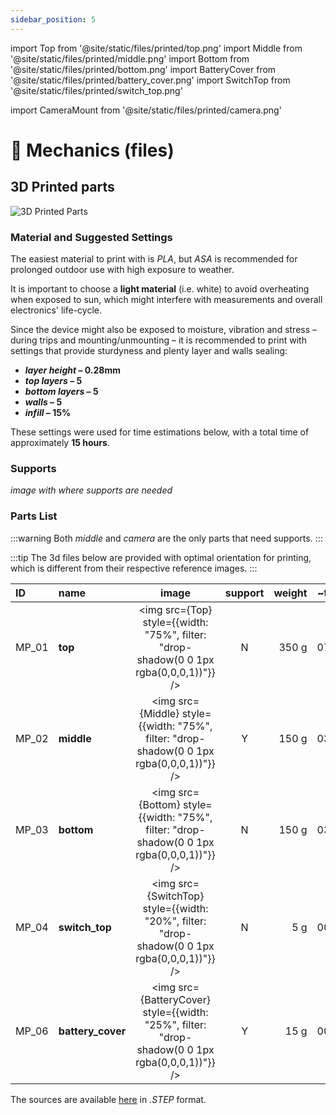```yaml
---
sidebar_position: 5
---
```


import Top from '@site/static/files/printed/top.png'
import Middle from '@site/static/files/printed/middle.png'
import Bottom from '@site/static/files/printed/bottom.png'
import BatteryCover from '@site/static/files/printed/battery_cover.png'
import SwitchTop from '@site/static/files/printed/switch_top.png'
<!-- import SwitchBottom from '@site/static/files/printed/switch_bottom.png' --> 
import CameraMount from '@site/static/files/printed/camera.png'

# 🔩 Mechanics (files)

## 3D Printed parts

![3D Printed Parts](@site/static/files/printed/printedparts.jpg)

###

### Material and Suggested Settings

The easiest material to print with is _PLA_, but _ASA_ is recommended for prolonged outdoor use with high exposure to weather.

It is important to choose a **light material** (i.e. white) to avoid overheating when exposed to sun, which might interfere with measurements and overall electronics' life-cycle.

Since the device might also be exposed to moisture, vibration and stress – during trips and mounting/unmounting – it is recommended to print with settings that provide sturdyness and plenty layer and walls sealing:

- **_layer height_ – 0.28mm**
- **_top layers_ – 5**
- **_bottom layers_ – 5**
- **_walls_ – 5**
- **_infill_ – 15%**

These settings were used for time estimations below, with a total time of approximately **15 hours**.

### Supports

_image with where supports are needed_

### Parts List

:::warning
Both _middle_ and _camera_ are the only parts that need supports.
:::

:::tip
The 3d files below are provided with optimal orientation for printing, which is different from their respective reference images.
:::

| ID       | name              |                                              image                                              | support | weight | ~time |            download            |
| :------- | :---------------- | :---------------------------------------------------------------------------------------------: | :-----: | -----: | :---: | :----------------------------: |
| MP_01    | **top**           |  <img src={Top} style={{width: "75%", filter: "drop-shadow(0 0 1px rgba(0,0,0,1))"}} />      |    N    |  350 g | 07:30 | [link](https://github.com/MIT-Senseable-City-Lab/flatburn-lte/tree/main/hardware/enclosure/stl) |
| MP_02    | **middle**        |  <img src={Middle} style={{width: "75%", filter: "drop-shadow(0 0 1px rgba(0,0,0,1))"}} />    |    Y    |  150 g | 03:30 | [link](https://github.com/MIT-Senseable-City-Lab/flatburn-lte/tree/main/hardware/enclosure/stl) |
| MP_03    | **bottom**        |  <img src={Bottom} style={{width: "75%", filter: "drop-shadow(0 0 1px rgba(0,0,0,1))"}} />    |    N    |  150 g | 03:30 | [link](https://github.com/MIT-Senseable-City-Lab/flatburn-lte/tree/main/hardware/enclosure/stl) |
| MP_04    | **switch_top**    |  <img src={SwitchTop} style={{width: "20%", filter: "drop-shadow(0 0 1px rgba(0,0,0,1))"}} />   |    N    |    5 g | 00:10 | [link](https://github.com/MIT-Senseable-City-Lab/flatburn-lte/tree/main/hardware/enclosure/stl) |
| MP_06    | **battery_cover** | <img src={BatteryCover} style={{width: "25%", filter: "drop-shadow(0 0 1px rgba(0,0,0,1))"}} />  |    Y    |   15 g | 00:30 | [link](https://github.com/MIT-Senseable-City-Lab/flatburn-lte/tree/main/hardware/enclosure/stl) |

<!--  | MP_04    | **battery_cover** |  <img src={BatteryCover} style={{width: "75%", filter: "drop-shadow(0 0 1px rgba(0,0,0,1))"}} /> |    N    |   15 g | 00:30 | [link](https://github.com/MIT-Senseable-City-Lab/flatburn-lte/tree/main/hardware/enclosure/stl) | --> 
<!-- | MP_05_02 | **switch_bottom** | <img src={SwitchBottom} style={{width: "20%", filter: "drop-shadow(0 0 1px rgba(0,0,0,1))"}} /> |    N    |    5 g | 00:10 | [link](https://github.com/MIT-Senseable-City-Lab/flatburn-lte/tree/main/hardware/enclosure/stl) | --> 

The sources are available [here](https://github.com/MIT-Senseable-City-Lab/flatburn-lte/tree/main/hardware/enclosure/step) in *.STEP* format.
